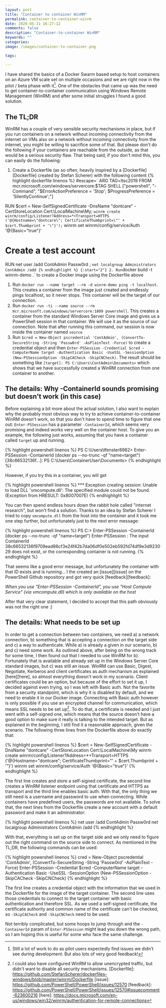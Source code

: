 ```yaml
---
layout: post
title: "Container to container WinRM"
permalink: container-to-container-winrm
date: 2020-05-31 16:27:12
comments: false
description: "Container-to-container WinRM"
keywords: ""
categories:
image: /images/container-to-container.png

tags:

---
```


I have shared the basics of a Docker Swarm based setup to host containers on an Azure VM scale set on multiple occasions and we are right now in the pilot / beta phase with it[^1]. One of the obstacles that came up was the need to get container-to-container communication using Windows Remote Management (WinRM) and after some initial struggles I found a good solution.

## The TL;DR
WinRM has a couple of very sensible security mechanisms in place, but if you run containers on a network without incoming connectivity from the internet on VMs also on a network without incoming connectivity from the internet, you might be willing to sacrifice some of that. But please don't do the following if your containers are reachable from the outside, as that would be a serious security flaw. That being said, if you don't mind this, you can easily do the following:

1. Create a Dockerfile (as so often, heavily inspired by a [Dockerfile][Dockerfile] created by Stefan Scherer) with the following content
{% highlight dockerfile linenos %}
#escape=`
ARG TAG=ltsc2019
FROM mcr.microsoft.com/windows/servercore:$TAG
SHELL ["powershell", "-Command", "$ErrorActionPreference = 'Stop'; $ProgressPreference = 'SilentlyContinue';"]

RUN $cert = New-SelfSignedCertificate -DnsName "dontcare" -CertStoreLocation Cert:\LocalMachine\My; `
    winrm create winrm/config/Listener?Address=*+Transport=HTTPS ('@{Hostname=\"dontcare\"; CertificateThumbprint=\"' + $cert.Thumbprint + '\"}'); `
    winrm set winrm/config/service/Auth '@{Basic=\"true\"}'

# Create a test account
RUN net user /add ContAdmin Passw0rd ; `
    net localgroup Administrators ContAdmin /add
{% endhighlight %}
{:start="2"}
2. Run `docker build -t winrm-demo .` to create a Docker image using the Dockerfile above
1. Run `docker run --name target --rm -d winrm-demo ping -t localhost`. This creates a container from the image just created and endlessly pings localhost, so it never stops. This container will be the target of our connection.
1. Run `docker run -ti --name source --rm mcr.microsoft.com/windows/servercore:1809 powershell`. This creates a container from the standard Windows Server Core image and gives us a PowerShell session in that container. We will use it as the source of our connection. Note that after running this command, our session is now inside the container named `source`
1. Run `$cred = New-Object pscredential 'ContAdmin', (ConvertTo-SecureString -String 'Passw0rd' -AsPlainText -Force)` to create a credential object and then `Enter-PSSession -Credential $cred -ComputerName target -Authentication Basic -UseSSL -SessionOption (New-PSSessionOption -SkipCACheck -SkipCNCheck)`. The result should be something like `[target]: PS C:\Users\ContAdmin\Documents>` which shows that we have successfully created a WinRM connection from one container to another.

## The details: Why -ContainerId sounds promising but doesn't work (in this case)
Before explaining a bit more about the actual solution, I also want to explain why the probably most obvious way to try to achieve container-to-container WinRM doesn't work, so that you don't have to spend time to figure that one out: `Enter-PSSession` has a parameter `-ContainerId`, which seems very promising and indeed works very well on the container host. To give you an example, the following just works, assuming that you have a container called `target` up and running.

{% highlight powershell linenos %}
PS C:\Users\tfenster8982> Enter-PSSession -ContainerId (docker ps --no-trunc -qf "name=target")
[38c66532136f...]: PS C:\Users\ContainerUser\Documents>
{% endhighlight %}

However, if you try this in a container, you will get

{% highlight powershell linenos %}
*** Exception creating session: Unable to load DLL 'vmcompute.dll': The specified module could not be found. (Exception from HRESULT: 0x8007007E)
{% endhighlight %}

You can then spend endless hours down the rabbit hole called "internet research", but won't find a solution. Thanks to an idea by Stefan Scherer I tried to copy `vmcompute.dll` from the host into the container and it took me one step further, but unfortunately just to the next error message:

{% highlight powershell linenos %}
PS C:\> Enter-PSSession -ContainerId (docker ps --no-trunc -qf "name=target")
Enter-PSSession : The input ContainerId 38c66532136f9709ead86cf3e24f42b7da06df0e502eb592fd74df9e3d923029 does not exist, or the corresponding container is not running.
{% endhighlight %}

That seems like a good error message, but unfortunately the container with that ID exists and is running... I the created an [issue][issue] on the PowerShell Github repository and got very quick [feedback][feedback]:

*When you use "Enter-PSSession -ContainerId", you use "Host Compute Service" (via vmcompute.dll) which is only available on the host*

After that very clear statement, I decided to accept that this path obviously was not the right one :) 

## The details: What needs to be set up
In order to get a connection between two containers, we need a) a network connection, b) something that is accepting a connection on the target side and c) a way to authenticate. While a) is already a given in our scenario, b) and c) need some work. As outlined above, after being on the wrong track for some time, I then found out that I needed to use WinRM for b). Fortunately that is available and already set up in the Windows Server Core standard images, but c) was still an issue. WinRM can use Basic, Digest, Negotiate, Kerberos and client certificates as auth mechanism as explained [here][here], so almost everything doesn't work in my scenario. Client certificates could be an option, but because of the effort to set it up, I decided against even trying, so I was left with Basic auth. Not the favorite from a security standpoint, which is why it is disabled by default, and we need to enable it in our Docker image. Connecting with Basic auth however is only possible if you use an encrypted channel for communication, which means SSL needs to be set up[^2]. To do that, a certificate is needed and I just went with a self-signed one, which means that the source doesn't have a good option to make sure it really is talking to the intended target. But as explained in the beginning, I still find it a reasonable approach, given the scenario. The following three lines from the Dockerfile above do exactly that:

{% highlight powershell linenos %}
$cert = New-SelfSignedCertificate -DnsName "dontcare" -CertStoreLocation Cert:\LocalMachine\My
winrm create winrm/config/Listener?Address=*+Transport=HTTPS ('@{Hostname="dontcare"; CertificateThumbprint="' + $cert.Thumbprint + '"}')
winrm set winrm/config/service/Auth '@{Basic="true"}'
{% endhighlight %}

The first line creates and store a self-signed certificate, the second line creates a WinRM listener endpoint using that certificate and HTTPS as transport and the third line enables basic auth. With that, the only thing we still need is a username and password to use when connecting. While containers have predefined users, the passwords are not available. To solve that, the next lines from the Dockerfile create a new account with a default password and make it an administrator:

{% highlight powershell linenos %}
net user /add ContAdmin Passw0rd 
net localgroup Administrators ContAdmin /add
{% endhighlight %}

With that, everything is set up on the target side and we only need to figure out the right command on the source side to connect. As mentioned in the TL;DR, the following commands can be used:

{% highlight powershell linenos %}
cred = New-Object pscredential 'ContAdmin', (ConvertTo-SecureString -String 'Passw0rd' -AsPlainText -Force)
Enter-PSSession -Credential $cred -ComputerName target -Authentication Basic -UseSSL -SessionOption (New-PSSessionOption -SkipCACheck -SkipCNCheck)
{% endhighlight %}

The first line creates a credential object with the information that we used in the Dockerfile for the image of the target container. The second line uses those credentials to connect to the target container with basic authentication and therefore SSL. As we used a self-signed certificate, the certificate authority and common name of the certificate can't be checked, so `-SkipCACheck` and `-SkipCNCheck` need to be used.

Not terribly complicated, but some hoops to jump through and the `-ContainerId` param of `Enter-PSSession` might lead you down the wrong path, so I am hoping this is useful for some who face the same challenge.

[^1]: Still a lot of work to do as pilot users expectedly find issues we didn't see during development. But also lots of very good feedback!
[^2]: I could also have configured WinRM to allow unencrypted traffic, but didn't want to disable all security mechanisms.
[Dockerfile]: https://github.com/StefanScherer/dockerfiles-windows/blob/master/winrm/Dockerfile
[issue]: https://github.com/PowerShell/PowerShell/issues/12570
[feedback]: https://github.com/PowerShell/PowerShell/issues/12570#issuecomment-623600216
[here]: https://docs.microsoft.com/en-us/windows/win32/winrm/authentication-for-remote-connections
